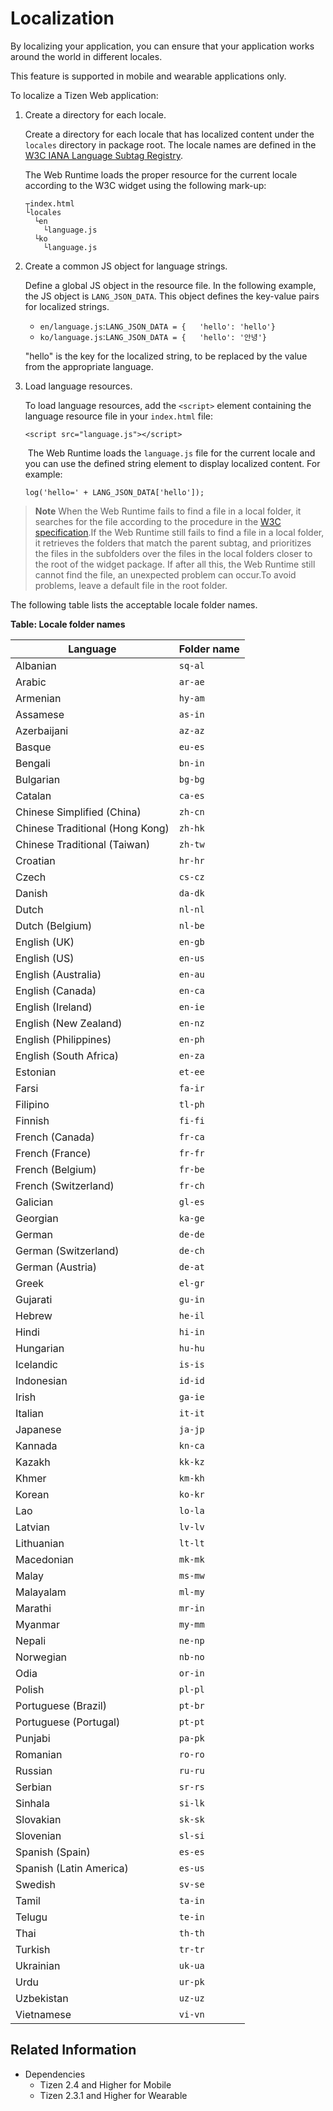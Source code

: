 # Localization

By localizing your application, you can ensure that your application works around the world in different locales.

This feature is supported in mobile and wearable applications only.

To localize a Tizen Web application:

1. Create a directory for each locale.

   Create a directory for each locale that has localized content under the `locales` directory in package root. The locale names are defined in the [W3C IANA Language Subtag Registry](http://www.iana.org/assignments/language-subtag-registry/language-subtag-registry).

   The Web Runtime loads the proper resource for the current locale according to the W3C widget using the following mark-up:

   ```
   ┬index.html
   └locales
     └en
       └language.js
     └ko
       └language.js
   ```

2. Create a common JS object for language strings.

   Define a global JS object in the resource file. In the following example, the JS object is `LANG_JSON_DATA`. This object defines the key-value pairs for localized strings.

   - `en/language.js`:`LANG_JSON_DATA = {   'hello': 'hello'}`
   - `ko/language.js`:`LANG_JSON_DATA = {   'hello': '안녕'}`

   "hello" is the key for the localized string, to be replaced by the value from the appropriate language.

3. Load language resources.

   To load language resources, add the `<script>` element containing the language resource file in your `index.html` file:

   ```
   <script src="language.js"></script>
   ```

   ​            The Web Runtime loads the `language.js` file for the current locale and  you can use the defined string element to display localized content. For example:

   ```
   log('hello=' + LANG_JSON_DATA['hello']);
   ```

> **Note**
> When the Web Runtime fails to find a file in a local folder, it searches for the file according to the procedure in the [W3C specification](https://www.w3.org/TR/widgets/#folder-based-localization-0).If the Web Runtime still fails to find a file in a local folder, it retrieves the folders that match the parent subtag, and prioritizes the files in the subfolders over the files in the local folders closer to the root of the widget package. If after all this, the Web Runtime still cannot find the file, an unexpected problem can occur.To avoid problems, leave a default file in the root folder.

   The following table lists the acceptable locale folder names.

   **Table: Locale folder names**

   | Language                        | Folder name |
   | ------------------------------- | ----------- |
   | Albanian                        | `sq-al`     |
   | Arabic                          | `ar-ae`     |
   | Armenian                        | `hy-am`     |
   | Assamese                        | `as-in`     |
   | Azerbaijani                     | `az-az`     |
   | Basque                          | `eu-es`     |
   | Bengali                         | `bn-in`     |
   | Bulgarian                       | `bg-bg`     |
   | Catalan                         | `ca-es`     |
   | Chinese Simplified (China)      | `zh-cn`     |
   | Chinese Traditional (Hong Kong) | `zh-hk`     |
   | Chinese Traditional (Taiwan)    | `zh-tw`     |
   | Croatian                        | `hr-hr`     |
   | Czech                           | `cs-cz`     |
   | Danish                          | `da-dk`     |
   | Dutch                           | `nl-nl`     |
   | Dutch (Belgium)                 | `nl-be`     |
   | English (UK)                    | `en-gb`     |
   | English (US)                    | `en-us`     |
   | English (Australia)             | `en-au`     |
   | English (Canada)                | `en-ca`     |
   | English (Ireland)               | `en-ie`     |
   | English (New Zealand)           | `en-nz`     |
   | English (Philippines)           | `en-ph`     |
   | English (South Africa)          | `en-za`     |
   | Estonian                        | `et-ee`     |
   | Farsi                           | `fa-ir`     |
   | Filipino                        | `tl-ph`     |
   | Finnish                         | `fi-fi`     |
   | French (Canada)                 | `fr-ca`     |
   | French (France)                 | `fr-fr`     |
   | French (Belgium)                | `fr-be`     |
   | French (Switzerland)            | `fr-ch`     |
   | Galician                        | `gl-es`     |
   | Georgian                        | `ka-ge`     |
   | German                          | `de-de`     |
   | German (Switzerland)            | `de-ch`     |
   | German (Austria)                | `de-at`     |
   | Greek                           | `el-gr`     |
   | Gujarati                        | `gu-in`     |
   | Hebrew                          | `he-il`     |
   | Hindi                           | `hi-in`     |
   | Hungarian                       | `hu-hu`     |
   | Icelandic                       | `is-is`     |
   | Indonesian                      | `id-id`     |
   | Irish                           | `ga-ie`     |
   | Italian                         | `it-it`     |
   | Japanese                        | `ja-jp`     |
   | Kannada                         | `kn-ca`     |
   | Kazakh                          | `kk-kz`     |
   | Khmer                           | `km-kh`     |
   | Korean                          | `ko-kr`     |
   | Lao                             | `lo-la`     |
   | Latvian                         | `lv-lv`     |
   | Lithuanian                      | `lt-lt`     |
   | Macedonian                      | `mk-mk`     |
   | Malay                           | `ms-mw`     |
   | Malayalam                       | `ml-my`     |
   | Marathi                         | `mr-in`     |
   | Myanmar                         | `my-mm`     |
   | Nepali                          | `ne-np`     |
   | Norwegian                       | `nb-no`     |
   | Odia                            | `or-in`     |
   | Polish                          | `pl-pl`     |
   | Portuguese (Brazil)             | `pt-br`     |
   | Portuguese (Portugal)           | `pt-pt`     |
   | Punjabi                         | `pa-pk`     |
   | Romanian                        | `ro-ro`     |
   | Russian                         | `ru-ru`     |
   | Serbian                         | `sr-rs`     |
   | Sinhala                         | `si-lk`     |
   | Slovakian                       | `sk-sk`     |
   | Slovenian                       | `sl-si`     |
   | Spanish (Spain)                 | `es-es`     |
   | Spanish (Latin America)         | `es-us`     |
   | Swedish                         | `sv-se`     |
   | Tamil                           | `ta-in`     |
   | Telugu                          | `te-in`     |
   | Thai                            | `th-th`     |
   | Turkish                         | `tr-tr`     |
   | Ukrainian                       | `uk-ua`     |
   | Urdu                            | `ur-pk`     |
   | Uzbekistan                      | `uz-uz`     |
   | Vietnamese                      | `vi-vn`     |

## Related Information
* Dependencies   
   - Tizen 2.4 and Higher for Mobile
   - Tizen 2.3.1 and Higher for Wearable
